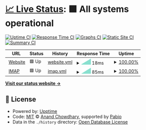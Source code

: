 # [📈 Live Status](https://demo.upptime.js.org): <!--live status--> **🟩 All systems operational**

[![Uptime CI](https://github.com/stryv-nl/upptime-stryv.nl/workflows/Uptime%20CI/badge.svg)](https://github.com/stryv-nl/upptime-stryv.nl/actions?query=workflow%3A%22Uptime+CI%22)
[![Response Time CI](https://github.com/stryv-nl/upptime-stryv.nl/workflows/Response%20Time%20CI/badge.svg)](https://github.com/stryv-nl/upptime-stryv.nl/actions?query=workflow%3A%22Response+Time+CI%22)
[![Graphs CI](https://github.com/stryv-nl/upptime-stryv.nl/workflows/Graphs%20CI/badge.svg)](https://github.com/stryv-nl/upptime-stryv.nl/actions?query=workflow%3A%22Graphs+CI%22)
[![Static Site CI](https://github.com/stryv-nl/upptime-stryv.nl/workflows/Static%20Site%20CI/badge.svg)](https://github.com/stryv-nl/upptime-stryv.nl/actions?query=workflow%3A%22Static+Site+CI%22)
[![Summary CI](https://github.com/stryv-nl/upptime-stryv.nl/workflows/Summary%20CI/badge.svg)](https://github.com/stryv-nl/upptime-stryv.nl/actions?query=workflow%3A%22Summary+CI%22)

<!--start: status pages-->
<!-- This summary is generated by Upptime (https://github.com/upptime/upptime) -->
<!-- Do not edit this manually, your changes will be overwritten -->
<!-- prettier-ignore -->
| URL | Status | History | Response Time | Uptime |
| --- | ------ | ------- | ------------- | ------ |
| <img alt="" src="https://icons.duckduckgo.com/ip3/null.ico" height="13"> [Website](www.stryv.nl) | 🟩 Up | [website.yml](https://github.com/stryv-nl/upptime-stryv.nl/commits/HEAD/history/website.yml) | <details><summary><img alt="Response time graph" src="./graphs/website/response-time-week.png" height="20"> 18ms</summary><br><a href="https://stryv-nl.github.io/upptime-stryv.nl/history/website"><img alt="Response time 18" src="https://img.shields.io/endpoint?url=https%3A%2F%2Fraw.githubusercontent.com%2Fstryv-nl%2Fupptime-stryv.nl%2FHEAD%2Fapi%2Fwebsite%2Fresponse-time.json"></a><br><a href="https://stryv-nl.github.io/upptime-stryv.nl/history/website"><img alt="24-hour response time 18" src="https://img.shields.io/endpoint?url=https%3A%2F%2Fraw.githubusercontent.com%2Fstryv-nl%2Fupptime-stryv.nl%2FHEAD%2Fapi%2Fwebsite%2Fresponse-time-day.json"></a><br><a href="https://stryv-nl.github.io/upptime-stryv.nl/history/website"><img alt="7-day response time 18" src="https://img.shields.io/endpoint?url=https%3A%2F%2Fraw.githubusercontent.com%2Fstryv-nl%2Fupptime-stryv.nl%2FHEAD%2Fapi%2Fwebsite%2Fresponse-time-week.json"></a><br><a href="https://stryv-nl.github.io/upptime-stryv.nl/history/website"><img alt="30-day response time 18" src="https://img.shields.io/endpoint?url=https%3A%2F%2Fraw.githubusercontent.com%2Fstryv-nl%2Fupptime-stryv.nl%2FHEAD%2Fapi%2Fwebsite%2Fresponse-time-month.json"></a><br><a href="https://stryv-nl.github.io/upptime-stryv.nl/history/website"><img alt="1-year response time 18" src="https://img.shields.io/endpoint?url=https%3A%2F%2Fraw.githubusercontent.com%2Fstryv-nl%2Fupptime-stryv.nl%2FHEAD%2Fapi%2Fwebsite%2Fresponse-time-year.json"></a></details> | <details><summary><a href="https://stryv-nl.github.io/upptime-stryv.nl/history/website">100.00%</a></summary><a href="https://stryv-nl.github.io/upptime-stryv.nl/history/website"><img alt="All-time uptime 100.00%" src="https://img.shields.io/endpoint?url=https%3A%2F%2Fraw.githubusercontent.com%2Fstryv-nl%2Fupptime-stryv.nl%2FHEAD%2Fapi%2Fwebsite%2Fuptime.json"></a><br><a href="https://stryv-nl.github.io/upptime-stryv.nl/history/website"><img alt="24-hour uptime 100.00%" src="https://img.shields.io/endpoint?url=https%3A%2F%2Fraw.githubusercontent.com%2Fstryv-nl%2Fupptime-stryv.nl%2FHEAD%2Fapi%2Fwebsite%2Fuptime-day.json"></a><br><a href="https://stryv-nl.github.io/upptime-stryv.nl/history/website"><img alt="7-day uptime 100.00%" src="https://img.shields.io/endpoint?url=https%3A%2F%2Fraw.githubusercontent.com%2Fstryv-nl%2Fupptime-stryv.nl%2FHEAD%2Fapi%2Fwebsite%2Fuptime-week.json"></a><br><a href="https://stryv-nl.github.io/upptime-stryv.nl/history/website"><img alt="30-day uptime 100.00%" src="https://img.shields.io/endpoint?url=https%3A%2F%2Fraw.githubusercontent.com%2Fstryv-nl%2Fupptime-stryv.nl%2FHEAD%2Fapi%2Fwebsite%2Fuptime-month.json"></a><br><a href="https://stryv-nl.github.io/upptime-stryv.nl/history/website"><img alt="1-year uptime 100.00%" src="https://img.shields.io/endpoint?url=https%3A%2F%2Fraw.githubusercontent.com%2Fstryv-nl%2Fupptime-stryv.nl%2FHEAD%2Fapi%2Fwebsite%2Fuptime-year.json"></a></details>
| <img alt="" src="https://icons.duckduckgo.com/ip3/null.ico" height="13"> [IMAP](imap.fastmail.com) | 🟩 Up | [imap.yml](https://github.com/stryv-nl/upptime-stryv.nl/commits/HEAD/history/imap.yml) | <details><summary><img alt="Response time graph" src="./graphs/imap/response-time-week.png" height="20"> 85ms</summary><br><a href="https://stryv-nl.github.io/upptime-stryv.nl/history/imap"><img alt="Response time 85" src="https://img.shields.io/endpoint?url=https%3A%2F%2Fraw.githubusercontent.com%2Fstryv-nl%2Fupptime-stryv.nl%2FHEAD%2Fapi%2Fimap%2Fresponse-time.json"></a><br><a href="https://stryv-nl.github.io/upptime-stryv.nl/history/imap"><img alt="24-hour response time 85" src="https://img.shields.io/endpoint?url=https%3A%2F%2Fraw.githubusercontent.com%2Fstryv-nl%2Fupptime-stryv.nl%2FHEAD%2Fapi%2Fimap%2Fresponse-time-day.json"></a><br><a href="https://stryv-nl.github.io/upptime-stryv.nl/history/imap"><img alt="7-day response time 85" src="https://img.shields.io/endpoint?url=https%3A%2F%2Fraw.githubusercontent.com%2Fstryv-nl%2Fupptime-stryv.nl%2FHEAD%2Fapi%2Fimap%2Fresponse-time-week.json"></a><br><a href="https://stryv-nl.github.io/upptime-stryv.nl/history/imap"><img alt="30-day response time 85" src="https://img.shields.io/endpoint?url=https%3A%2F%2Fraw.githubusercontent.com%2Fstryv-nl%2Fupptime-stryv.nl%2FHEAD%2Fapi%2Fimap%2Fresponse-time-month.json"></a><br><a href="https://stryv-nl.github.io/upptime-stryv.nl/history/imap"><img alt="1-year response time 85" src="https://img.shields.io/endpoint?url=https%3A%2F%2Fraw.githubusercontent.com%2Fstryv-nl%2Fupptime-stryv.nl%2FHEAD%2Fapi%2Fimap%2Fresponse-time-year.json"></a></details> | <details><summary><a href="https://stryv-nl.github.io/upptime-stryv.nl/history/imap">100.00%</a></summary><a href="https://stryv-nl.github.io/upptime-stryv.nl/history/imap"><img alt="All-time uptime 100.00%" src="https://img.shields.io/endpoint?url=https%3A%2F%2Fraw.githubusercontent.com%2Fstryv-nl%2Fupptime-stryv.nl%2FHEAD%2Fapi%2Fimap%2Fuptime.json"></a><br><a href="https://stryv-nl.github.io/upptime-stryv.nl/history/imap"><img alt="24-hour uptime 100.00%" src="https://img.shields.io/endpoint?url=https%3A%2F%2Fraw.githubusercontent.com%2Fstryv-nl%2Fupptime-stryv.nl%2FHEAD%2Fapi%2Fimap%2Fuptime-day.json"></a><br><a href="https://stryv-nl.github.io/upptime-stryv.nl/history/imap"><img alt="7-day uptime 100.00%" src="https://img.shields.io/endpoint?url=https%3A%2F%2Fraw.githubusercontent.com%2Fstryv-nl%2Fupptime-stryv.nl%2FHEAD%2Fapi%2Fimap%2Fuptime-week.json"></a><br><a href="https://stryv-nl.github.io/upptime-stryv.nl/history/imap"><img alt="30-day uptime 100.00%" src="https://img.shields.io/endpoint?url=https%3A%2F%2Fraw.githubusercontent.com%2Fstryv-nl%2Fupptime-stryv.nl%2FHEAD%2Fapi%2Fimap%2Fuptime-month.json"></a><br><a href="https://stryv-nl.github.io/upptime-stryv.nl/history/imap"><img alt="1-year uptime 100.00%" src="https://img.shields.io/endpoint?url=https%3A%2F%2Fraw.githubusercontent.com%2Fstryv-nl%2Fupptime-stryv.nl%2FHEAD%2Fapi%2Fimap%2Fuptime-year.json"></a></details>

<!--end: status pages-->

[**Visit our status website →**](https://demo.upptime.js.org)

## 📄 License

- Powered by: [Upptime](https://github.com/upptime/upptime)
- Code: [MIT](./LICENSE) © [Anand Chowdhary](https://anandchowdhary.com), supported by [Pabio](https://pabio.com)
- Data in the `./history` directory: [Open Database License](https://opendatacommons.org/licenses/odbl/1-0/)

